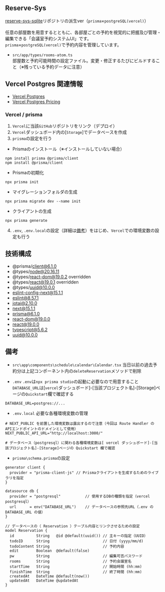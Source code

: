 ## Reserve-Sys
[reserve-sys-sqlite](https://github.com/Benjuwan/reserve-sys-sqlite)リポジトリの派生ver（`prisma`×`postgreSQL(vercel)`）<br><br>
任意の部屋数を用意するとともに、各部屋ごとの予約を視覚的に把握及び管理・編集できる「会議室予約システムUI」です。<br>`prisma`×`postgreSQL(vercel)`で予約内容を管理しています。<br>

- `src/app/types/rooms-atom.ts`<br>
部屋数と予約可能時間の設定ファイル。変更・修正するたびにビルドすること（※残っている予約データに注意）

## Vercel Postgres 関連情報
- [Vercel Postgres](https://vercel.com/docs/storage/vercel-postgres)
- [Vercel Postgres Pricing](https://vercel.com/docs/storage/vercel-postgres/usage-and-pricing)

### Vercel / prisma
1. `Vercel`に当該`GitHub`リポジトリをリンク（デプロイ）
2. `Vercel`ダッシュボード内の[`Storage`]でデータベースを作成
3. `prisma`の設定を行う
 - Prismaのインストール（※インストールしていない場合）
 ```
 npm install prisma @prisma/client
 npm install @prisma/client
 ```
 - Prismaの初期化
 ```
 npx prisma init
 ```
 - マイグレーションフォルダの生成
 ```
 npx prisma migrate dev --name init
 ```
 - クライアントの生成
 ```
 npx prisma generate
 ```
4. `.env`, `.env.local`の設定（詳細は[備考](#備考)）をはじめ、`Vercel`での環境変数の設定も行う

## 技術構成
- @prisma/client@6.1.0
- @types/node@20.16.11
- @types/react-dom@19.0.2 overridden
- @types/react@19.0.1 overridden
- @types/uuid@10.0.0
- eslint-config-next@15.1.1
- eslint@8.57.1
- jotai@2.10.0
- next@15.1.1
- prisma@6.1.0
- react-dom@19.0.0
- react@19.0.0
- typescript@5.6.2
- uuid@10.0.0

## 備考
- `src\app\components\schedule\calendar\Calendar.tsx`
当日以前の過去予約分は上記コンポーネント内の`deleteReservation`メソッドで削除

- `.env`
`.env`は`npx prisma studio`の起動に必要なので用意すること<br>`DATABASE_URL`は[`vercel`ダッシュボード]-[当該プロジェクト名]-[Storage]ページの`Quickstart`欄で確認する
```
DATABASE_URL=postgres://...
```

- `.env.local`
必要な各種環境変数の管理
```
# NEXT_PUBLIC を前置した環境変数は露出するので注意（今回は Route Handler の APIエンドポイントのドメインとして使用）
NEXT_PUBLIC_API_URL="http://localhost:3000/"

# データベース（postgresql）に関わる各種環境変数は[ vercel ダッシュボード]-[当該プロジェクト名]-[Storage]ページの Quickstart 欄で確認
```

- `prisma\schema.prisma`の設定
```
generator client {
  provider = "prisma-client-js" // Prismaクライアントを生成するためのライブラリを指定
}

datasource db {
  provider = "postgresql"           // 使用するDBの種類を指定（vercel postgresql）
  url      = env("DATABASE_URL")    // データベースの参照先URL（.env の DATABASE_URL の値）
}

// データベースの（ Reservation ）テーブル内容とリンクさせるための設定
model Reservation {
  id          String   @id @default(uuid()) // 主キーの指定（UUID）
  todoID      String                        // 日付 (yyyy/mm/d)
  todoContent String                        // 予約内容
  edit        Boolean  @default(false)
  pw          String                        // 編集可否パスワード
  rooms       String                        // 予約会議室名
  startTime   String                        // 開始時間 (hh:mm)
  finishTime  String                        // 終了時間 (hh:mm)
  createdAt   DateTime @default(now())
  updatedAt   DateTime @updatedAt
}
```